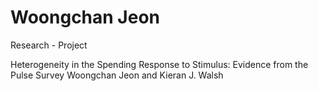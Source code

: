 # Woongchan Jeon
Research - Project

Heterogeneity in the Spending Response to Stimulus: Evidence from the Pulse Survey
Woongchan Jeon and Kieran J. Walsh
